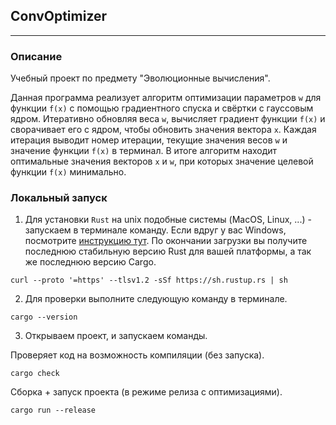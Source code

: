 ## ConvOptimizer---### ОписаниеУчебный проект по предмету "Эволюционные вычисления".Данная программа реализует алгоритм оптимизации параметров `w` для функции `f(x)` с помощью градиентного спуска и свёртки с гауссовым ядром.Итеративно обновляя веса `w`, вычисляет градиент функции `f(x)` и сворачивает его с ядром, чтобы обновить значения вектора `x`.Каждая итерация выводит номер итерации, текущие значения весов `w` и значение функции `f(x)` в терминал.В итоге алгоритм находит оптимальные значения векторов `x` и `w`, при которых значение целевой функции `f(x)` минимально.### Локальный запуск1) Для установки `Rust` на unix подобные системы (MacOS, Linux, ...) - запускаем в терминале команду.    Если вдруг у вас Windows, посмотрите [инструкцию тут](https://forge.rust-lang.org/infra/other-installation-methods.html).   По окончании загрузки вы получите последнюю стабильную версию Rust для вашей платформы, а так же последнюю версию Cargo.```shellcurl --proto '=https' --tlsv1.2 -sSf https://sh.rustup.rs | sh```2) Для проверки выполните следующую команду в терминале.```shellcargo --version```3) Открываем проект, и запускаем команды.Проверяет код на возможность компиляции (без запуска).```shellcargo check```Сборка + запуск проекта (в режиме релиза с оптимизациями).```shellcargo run --release```